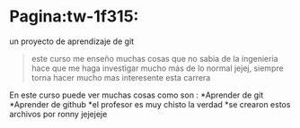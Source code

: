 # Pagina:tw-1f315:
un proyecto de aprendizaje de git
> este curso me enseño muchas cosas que no sabia de la ingenieria hace que me haga investigar mucho más de lo normal jejej, siempre torna hacer mucho mas interesente esta carrera 

En este curso puede ver muchas cosas como son :
*Aprender de git 
*Aprender de github
*el profesor es muy chisto la verdad 
*se crearon estos archivos por ronny jejejeje 